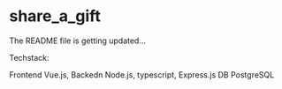 # share_a_gift

The README file is getting updated...

Techstack:

Frontend Vue.js, 
Backedn Node.js, typescript, Express.js
DB PostgreSQL

